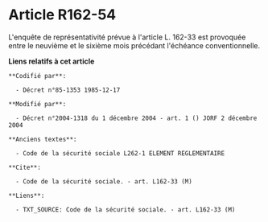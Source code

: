 # Article R162-54

L'enquête de représentativité prévue à l'article L. 162-33 est provoquée entre le neuvième et le sixième mois précédant
l'échéance conventionnelle.

**Liens relatifs à cet article**

	**Codifié par**:

	  - Décret n°85-1353 1985-12-17

	**Modifié par**:

	  - Décret n°2004-1318 du 1 décembre 2004 - art. 1 () JORF 2 décembre 2004

	**Anciens textes**:

	  - Code de la sécurité sociale L262-1 ELEMENT REGLEMENTAIRE

	**Cite**:

	  - Code de la sécurité sociale. - art. L162-33 (M)

	**Liens**:

	  - TXT_SOURCE: Code de la sécurité sociale. - art. L162-33 (M)
